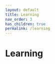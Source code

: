 ```yaml
---
layout: default
title: Learning
nav_order: 3
has_children: true
permalink: /learning
---
```


# Learning

